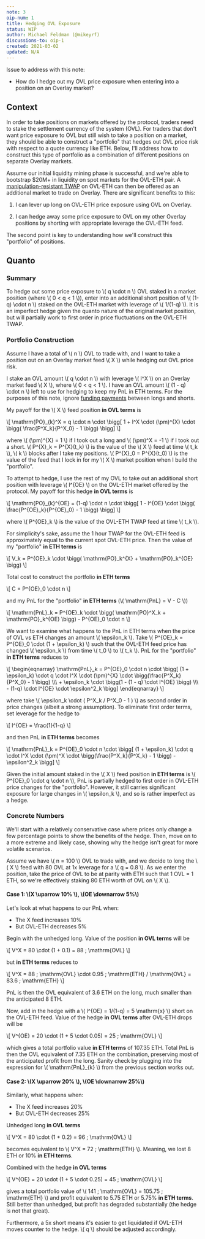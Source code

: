 ```yaml
---
note: 3
oip-num: 1
title: Hedging OVL Exposure
status: WIP
author: Michael Feldman (@mikeyrf)
discussions-to: oip-1
created: 2021-03-02
updated: N/A
---
```


Issue to address with this note:

- How do I hedge out my OVL price exposure when entering into a position on an Overlay market?


## Context

In order to take positions on markets offered by the protocol, traders need to stake the settlement currency of the system (OVL). For traders that don't want price exposure to OVL but still wish to take a position on a market, they should be able to construct a "portfolio" that hedges out OVL price risk with respect to a quote currency like ETH. Below, I'll address how to construct this type of portfolio as a combination of different positions on separate Overlay markets.

Assume our initial liquidity mining phase is successful, and we're able to bootstrap $20M+ in liquidity on spot markets for the OVL-ETH pair. A [manipulation-resistant TWAP](note-2) on OVL-ETH can then be offered as an additional market to trade on Overlay. There are significant benefits to this:

1. I can lever up long on OVL-ETH price exposure using OVL on Overlay.

2. I can hedge away some price exposure to OVL on my other Overlay positions by shorting with appropriate leverage the OVL-ETH feed.

The second point is key to understanding how we'll construct this "portfolio" of positions.


## Quanto

### Summary

To hedge out some price exposure to \\( q \cdot n \\) OVL staked in a market position (where \\( 0 < q < 1 \\)), enter into an additional short position of \\( (1-q) \cdot n \\) staked on the OVL-ETH market with leverage of \\( 1/(1-q) \\). It is an imperfect hedge given the quanto nature of the original market position, but will partially work to first order in price fluctuations on the OVL-ETH TWAP.

### Portfolio Construction

Assume I have a total of \\( n \\) OVL to trade with, and I want to take a position out on an Overlay market feed \\( X \\) while hedging out OVL price risk.

I stake an OVL amount \\( q \cdot n \\) with leverage \\( l^X \\) on an Overlay market feed \\( X \\), where \\( 0 < q < 1 \\). I have an OVL amount \\( (1 - q) \cdot n \\) left to use for hedging to keep my PnL in ETH terms. For the purposes of this note, ignore [funding payments](note-1) between longs and shorts.

My payoff for the \\( X \\) feed position **in OVL terms** is

\\[ \mathrm{PO}\_{k}^X = q \cdot n \cdot \bigg[ 1 + l^X \cdot (\pm)^{X} \cdot \bigg( \frac{P^X_k}{P^X_0} - 1 \bigg) \bigg] \\]

where \\( (\pm)^{X} = 1 \\) if I took out a long and \\( (\pm)^X = -1 \\) if I took out a short. \\( P^{X}_k = P^{X}(t_k) \\) is the value of the \\( X \\) feed at time \\( t_k \\), \\( k \\) blocks after I take my positions. \\( P^{X}_0 = P^{X}(t_0) \\) is the value of the feed that I lock in for my \\( X \\) market position when I build the "portfolio".

To attempt to hedge, I use the rest of my OVL to take out an additional short position with leverage \\( l^{OE} \\) on the OVL-ETH market offered by the protocol. My payoff for this hedge **in OVL terms** is

\\[ \mathrm{PO}\_{k}^{OE} = (1-q) \cdot n \cdot \bigg[ 1 - l^{OE} \cdot \bigg( \frac{P^{OE}_k}{P^{OE}_0} - 1 \bigg) \bigg] \\]

where \\( P^{OE}_k \\) is the value of the OVL-ETH TWAP feed at time \\( t_k \\).

For simplicity's sake, assume the 1 hour TWAP for the OVL-ETH feed is approximately equal to the current spot OVL-ETH price. Then the value of my "portfolio" **in ETH terms** is

\\[ V_k = P^{OE}\_k \cdot \bigg( \mathrm{PO}\_k^{X} + \mathrm{PO}\_k^{OE} \bigg) \\]

Total cost to construct the portfolio **in ETH terms**

\\[ C = P^{OE}\_0 \cdot n \\]

and my PnL for the "portfolio" **in ETH terms** (\\( \mathrm{PnL} = V - C \\))

\\[ \mathrm{PnL}\_k =  P^{OE}\_k \cdot \bigg( \mathrm{PO}^X_k + \mathrm{PO}\_k^{OE} \bigg) - P^{OE}\_0 \cdot n \\]

We want to examine what happens to the PnL in ETH terms when the price of OVL vs ETH changes an amount \\( \epsilon_k \\). Take \\( P^{OE}_k = P^{OE}_0 \cdot (1 + \epsilon_k) \\) such that the OVL-ETH feed price has changed \\( \epsilon_k \\) from time \\( t_0 \\) to \\( t_k \\). PnL for the "portfolio" **in ETH terms** reduces to

\\[
\begin{eqnarray}
\mathrm{PnL}\_k = P^{OE}\_0 \cdot n \cdot \bigg[ (1 + \epsilon_k) \cdot q \cdot l^X \cdot (\pm)^{X} \cdot \bigg(\frac{P^X_k}{P^X_0} - 1 \bigg) \\\\\\
\+ \epsilon\_k \cdot \bigg(1 - (1 - q) \cdot l^{OE} \bigg) \\\\\\
\- (1-q) \cdot l^{OE} \cdot \epsilon^2_k \bigg]
\end{eqnarray}
\\]

where take \\( \epsilon_k \cdot ( P^X_k / P^X_0 - 1 ) \\) as second order in price changes (albeit a strong assumption). To eliminate first order terms, set leverage for the hedge to

\\[ l^{OE} = \frac{1}{1-q} \\]

and then PnL **in ETH terms** becomes

\\[ \mathrm{PnL}\_k = P^{OE}\_0 \cdot n \cdot \bigg[ (1 + \epsilon_k) \cdot q \cdot l^X \cdot (\pm)^X \cdot \bigg(\frac{P^X_k}{P^X_k} - 1 \bigg) - \epsilon^2_k \bigg] \\]

Given the initial amount staked in the \\( X \\) feed position **in ETH terms** is \\( P^{OE}\_0 \cdot q \cdot n \\), PnL is partially hedged to first order in OVL-ETH price changes for the "portfolio". However, it still carries significant exposure for large changes in \\( \epsilon_k \\), and so is rather imperfect as a hedge.


### Concrete Numbers

We'll start with a relatively conservative case where prices only change a few percentage points to show the benefits of the hedge. Then, move on to a more extreme and likely case, showing why the hedge isn't great for more volatile scenarios.

Assume we have \\( n = 100 \\) OVL to trade with, and we decide to long the \\( X \\) feed with 80 OVL at 1x leverage for a \\( q = 0.8 \\). As we enter the position, take the price of OVL to be at parity with ETH such that 1 OVL = 1 ETH, so we're effectively staking 80 ETH worth of OVL on \\( X \\).

#### Case 1: \\(X \uparrow 10\% \\), \\(OE \downarrow 5\%\\)

Let's look at what happens to our PnL when:

 - The X feed increases 10%
 - But OVL-ETH decreases 5%

Begin with the unhedged long. Value of the position **in OVL terms** will be

\\[ V^X = 80 \cdot (1 + 0.1) = 88 \; \mathrm{OVL} \\]

but **in ETH terms** reduces to

\\[ V^X = 88 \; \mathrm{OVL} \cdot 0.95 \; \mathrm{ETH} / \mathrm{OVL} = 83.6 \; \mathrm{ETH} \\]

PnL is then the OVL equivalent of 3.6 ETH on the long, much smaller than the anticipated 8 ETH.

Now, add in the hedge with a \\( l^{OE} = 1/(1-q) = 5 \mathrm{x} \\) short on the OVL-ETH feed. Value of the hedge **in OVL terms** after OVL-ETH drops will be

\\[ V^{OE} = 20 \cdot (1 + 5 \cdot 0.05) = 25 \; \mathrm{OVL} \\]

which gives a total portfolio value **in ETH terms** of 107.35 ETH. Total PnL is then the OVL equivalent of 7.35 ETH on the combination, preserving most of the anticipated profit from the long. Sanity check by plugging into the expression for \\( \mathrm{PnL}_{k} \\) from the previous section works out.

#### Case 2: \\(X \uparrow 20\% \\), \\(OE \downarrow 25\%\\)

Similarly, what happens when:

 - The X feed increases 20%
 - But OVL-ETH decreases 25%

Unhedged long **in OVL terms**

\\[ V^X = 80 \cdot (1 + 0.2) = 96 \; \mathrm{OVL} \\]

becomes equivalent to \\( V^X = 72 \; \mathrm{ETH} \\). Meaning, we lost 8 ETH or 10% **in ETH terms**.

Combined with the hedge **in OVL terms**

\\[ V^{OE} = 20 \cdot (1 + 5 \cdot 0.25) = 45 \; \mathrm{OVL} \\]

gives a total portfolio value of \\( 141 \; \mathrm{OVL} = 105.75 \; \mathrm{ETH} \\) and profit equivalent to 5.75 ETH or 5.75% **in ETH terms**. Still better than unhedged, but profit has degraded substantially (the hedge is not that great).

Furthermore, a 5x short means it's easier to get liquidated if OVL-ETH moves counter to the hedge. \\( q \\) should be adjusted accordingly.
